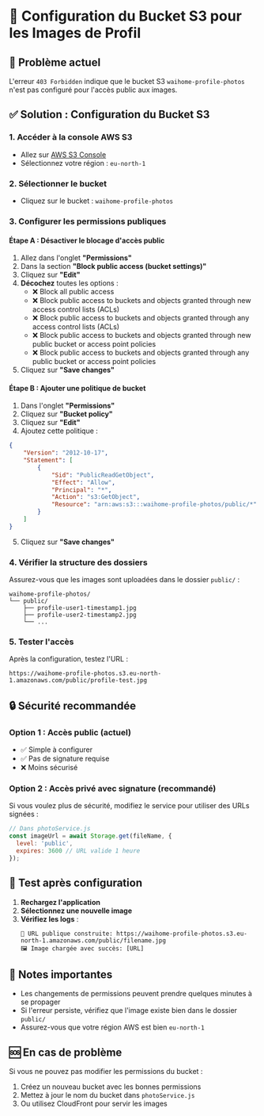 # 🔧 Configuration du Bucket S3 pour les Images de Profil

## 🚨 Problème actuel
L'erreur `403 Forbidden` indique que le bucket S3 `waihome-profile-photos` n'est pas configuré pour l'accès public aux images.

## ✅ Solution : Configuration du Bucket S3

### 1. **Accéder à la console AWS S3**
- Allez sur [AWS S3 Console](https://console.aws.amazon.com/s3/)
- Sélectionnez votre région : `eu-north-1`

### 2. **Sélectionner le bucket**
- Cliquez sur le bucket : `waihome-profile-photos`

### 3. **Configurer les permissions publiques**

#### Étape A : Désactiver le blocage d'accès public
1. Allez dans l'onglet **"Permissions"**
2. Dans la section **"Block public access (bucket settings)"**
3. Cliquez sur **"Edit"**
4. **Décochez** toutes les options :
   - ❌ Block all public access
   - ❌ Block public access to buckets and objects granted through new access control lists (ACLs)
   - ❌ Block public access to buckets and objects granted through any access control lists (ACLs)
   - ❌ Block public access to buckets and objects granted through new public bucket or access point policies
   - ❌ Block public access to buckets and objects granted through any public bucket or access point policies
5. Cliquez sur **"Save changes"**

#### Étape B : Ajouter une politique de bucket
1. Dans l'onglet **"Permissions"**
2. Cliquez sur **"Bucket policy"**
3. Cliquez sur **"Edit"**
4. Ajoutez cette politique :

```json
{
    "Version": "2012-10-17",
    "Statement": [
        {
            "Sid": "PublicReadGetObject",
            "Effect": "Allow",
            "Principal": "*",
            "Action": "s3:GetObject",
            "Resource": "arn:aws:s3:::waihome-profile-photos/public/*"
        }
    ]
}
```

5. Cliquez sur **"Save changes"**

### 4. **Vérifier la structure des dossiers**
Assurez-vous que les images sont uploadées dans le dossier `public/` :
```
waihome-profile-photos/
└── public/
    ├── profile-user1-timestamp1.jpg
    ├── profile-user2-timestamp2.jpg
    └── ...
```

### 5. **Tester l'accès**
Après la configuration, testez l'URL :
```
https://waihome-profile-photos.s3.eu-north-1.amazonaws.com/public/profile-test.jpg
```

## 🔒 **Sécurité recommandée**

### Option 1 : Accès public (actuel)
- ✅ Simple à configurer
- ✅ Pas de signature requise
- ❌ Moins sécurisé

### Option 2 : Accès privé avec signature (recommandé)
Si vous voulez plus de sécurité, modifiez le service pour utiliser des URLs signées :

```javascript
// Dans photoService.js
const imageUrl = await Storage.get(fileName, { 
  level: 'public',
  expires: 3600 // URL valide 1 heure
});
```

## 🧪 **Test après configuration**

1. **Rechargez l'application**
2. **Sélectionnez une nouvelle image**
3. **Vérifiez les logs** :
   ```
   🔗 URL publique construite: https://waihome-profile-photos.s3.eu-north-1.amazonaws.com/public/filename.jpg
   🖼️ Image chargée avec succès: [URL]
   ```

## 📝 **Notes importantes**

- Les changements de permissions peuvent prendre quelques minutes à se propager
- Si l'erreur persiste, vérifiez que l'image existe bien dans le dossier `public/`
- Assurez-vous que votre région AWS est bien `eu-north-1`

## 🆘 **En cas de problème**

Si vous ne pouvez pas modifier les permissions du bucket :
1. Créez un nouveau bucket avec les bonnes permissions
2. Mettez à jour le nom du bucket dans `photoService.js`
3. Ou utilisez CloudFront pour servir les images

